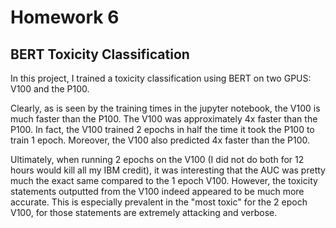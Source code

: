 # Homework 6

## BERT Toxicity Classification

In this project, I trained a toxicity classification using BERT on two GPUS: V100 and the P100.

Clearly, as is seen by the training times in the jupyter notebook, the V100 is much faster than the P100. The V100 was approximately 4x faster than the P100. In fact, the V100 trained 2 epochs in half the time it took the P100 to train 1 epoch. Moreover, the V100 also predicted 4x faster than the P100.

Ultimately, when running 2 epochs on the V100 (I did not do both for 12 hours would kill all my IBM credit), it was interesting that the AUC was pretty much the exact same compared to the 1 epoch V100. However, the toxicity statements outputted from the V100 indeed appeared to be much more accurate. This is especially prevalent in the "most toxic" for the 2 epoch V100, for those statements are extremely attacking and verbose.
